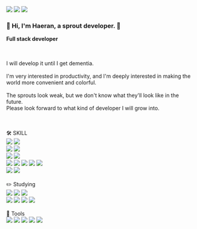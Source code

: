 <!--
**kimmand0o0/kimmand0o0** is a ✨ _special_ ✨ repository because its `README.md` (this file) appears on your GitHub profile.

Here are some ideas to get you started:

- 🔭 I’m currently working on ...
- 🌱 I’m currently learning ...
- 👯 I’m looking to collaborate on ...
- 🤔 I’m looking for help with ...
- 💬 Ask me about ...
- 📫 How to reach me: ...
- 😄 Pronouns: ...
- ⚡ Fun fact: ...
-->
<div>
<seciton>
  <a href="https://kimmandoo.store/" target="_blank"><img src="https://img.shields.io/badge/blog-000000?style=flat&logo=bloglovin&logoColor=ffffff"/></a> 
  <a href="https://www.instagram.com/maeran2" target="_blank"><img src="https://img.shields.io/badge/maeran2-E4405F?style=flat&logo=instagram&logoColor=ffffff"/></a> 
  <img src="https://img.shields.io/badge/maeran.dev.u@gmail.com-000000?style=flat&logo=gmail&logoColor=#ffffff"/>
</section>
<section>
  <h3>🌱 Hi, I'm Haeran, a sprout developer. 🌱</h3>
  <section><strong>Full stack developer</strong></section>
  <br />
  <br />
  <p>
    <span>
      I will develop it until I get dementia.
    </span>
    <br />
    <br />
    <span>I'm very interested in productivity, and I'm deeply interested in making the world more convenient and colorful.</span>
    <br />
    <br />
    <span>
      The sprouts look weak, but we don't know what they'll look like in the future.
    </span>
    <br />
    <span>
      Please look forward to what kind of developer I will grow into.
    </span>
  </p>
</section>
<br />
<br />
<sapn> 🛠 SKILL </sapn>
<section>
<img src="https://img.shields.io/badge/JavaScript-F7DF1E?style=flat&logo=javascript&logoColor=white"/>
  <img src="https://img.shields.io/badge/TypeScipt-3178C6?style=flat&logo=typescript&logoColor=white"/>
</section>
  <section>
<img src="https://img.shields.io/badge/NodeJs-339933?style=flat&logo=nodedotjs&logoColor=white"/>
<img src="https://img.shields.io/badge/React-61DAFB?style=flat&logo=react&logoColor=white"/>
    </section>
<section>
<img src="https://img.shields.io/badge/HTML-E34F26?style=flat&logo=html5&logoColor=white"/>
<img src="https://img.shields.io/badge/CSS-1572B6?style=flat&logo=css3&logoColor=white"/>
</section>
<section>
  <img src="https://img.shields.io/badge/AWS-232F3E?style=flat&logo=amazonaws&logoColor=white"/>
<img src="https://img.shields.io/badge/EC2-FF9900?style=flat&logo=amazonec2&logoColor=white"/>
<img src="https://img.shields.io/badge/RDS-527FFF?style=flat&logo=amazonrds&logoColor=white"/>
<img src="https://img.shields.io/badge/S3-569A31?style=flat&logo=amazons3&logoColor=white"/>
<img src="https://img.shields.io/badge/Lambda-FF9900?style=flat&logo=awslambda&logoColor=white"/>
</section>
<section>
  <img src="https://img.shields.io/badge/MongoDB-47A248?style=flat&logo=mongodb&logoColor=white"/>
<img src="https://img.shields.io/badge/MySQL-4479A1?style=flat&logo=mysql&logoColor=white"/>  
</section> 
  <br />
  <sapn> ✏️ Studying </sapn>
  <section>
    <img src="https://img.shields.io/badge/Next.js-000000?style=flat&logo=nextdotjs&logoColor=white"/>
    <img src="https://img.shields.io/badge/Redux-764ABC?style=flat&logo=redux&logoColor=white"/>
    <img src="https://img.shields.io/badge/Electron-47848F?style=flat&logo=electron&logoColor=white"/>
  </section>
  <section>
    <img src="https://img.shields.io/badge/Docker-2496ED?style=flat&logo=docker&logoColor=white"/>
    <img src="https://img.shields.io/badge/Jenkins-D24939?style=flat&logo=jenkins&logoColor=white"/>
    <img src="https://img.shields.io/badge/Sonarqube-4E9BCD?style=flat&logo=sonarqube&logoColor=white"/>
    <img src="https://img.shields.io/badge/Jest-C21325?style=flat&logo=jest&logoColor=white"/> 
  </section>
  <br />
  <sapn> 💪 Tools </sapn>
  <section>
    <img src="https://img.shields.io/badge/Slack-4A154B?style=flat&logo=slack&logoColor=white"/>
    <img src="https://img.shields.io/badge/Discord-5865F2?style=flat&logo=Discord&logoColor=white"/>
    <img src="https://img.shields.io/badge/Notion-000000?style=flat&logo=Notion&logoColor=white"/>
    <img src="https://img.shields.io/badge/Figma-F24E1E?style=flat&logo=Figma&logoColor=white"/>
    <img src="https://img.shields.io/badge/Postman-FF6C37?style=flat&logo=Postman&logoColor=white"/>
  </section>
  <br />
  <br /> 
</div> 
